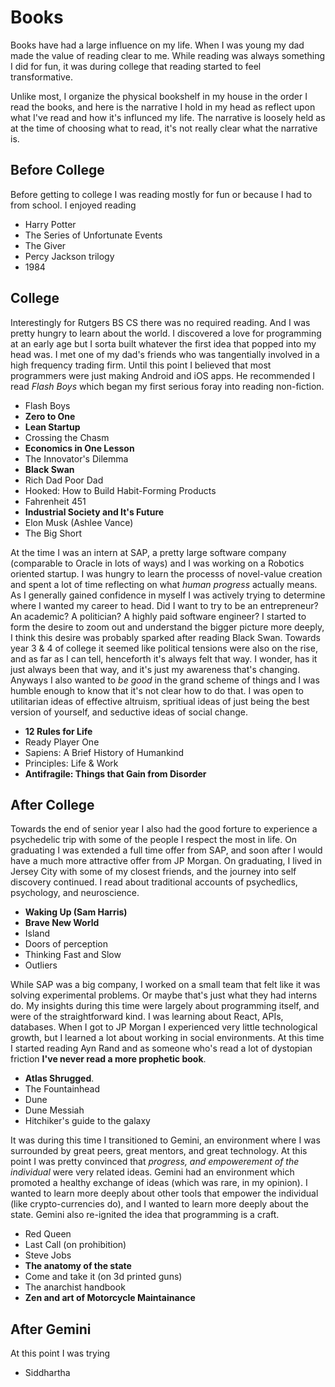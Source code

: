 # Books

Books have had a large influence on my life. When I was young my dad made the value of reading clear to me. While reading was always something I did for fun, it was during college that reading started to feel transformative.

Unlike most, I organize the physical bookshelf in my house in the order I read the books, and here is the narrative I hold in my head as reflect upon what I've read and how it's influnced my life. The narrative is loosely held as at the time of choosing what to read, it's not really clear what the narrative is.

## Before College

Before getting to college I was reading mostly for fun or because I had to from school. I enjoyed reading 
- Harry Potter
- The Series of Unfortunate Events
- The Giver
- Percy Jackson trilogy
- 1984

## College

Interestingly for Rutgers BS CS there was no required reading. And I was pretty hungry to learn about the world. I discovered a love for programming at an early age but I sorta built whatever the first idea that popped into my head was. I met one of my dad's friends who was tangentially involved in a high frequency trading firm. Until this point I believed that most programmers were just making Android and iOS apps. He recommended I read *Flash Boys* which began my first serious foray into reading non-fiction.

* Flash Boys
* **Zero to One**
* **Lean Startup**
* Crossing the Chasm
* **Economics in One Lesson**
* The Innovator's Dilemma
* **Black Swan**
* Rich Dad Poor Dad
* Hooked: How to Build Habit-Forming Products
* Fahrenheit 451
* **Industrial Society and It's Future**
* Elon Musk (Ashlee Vance)
* The Big Short

At the time I was an intern at SAP, a pretty large software company (comparable to Oracle in lots of ways) and I was working on a Robotics oriented startup. I was hungry to learn the processs of novel-value creation and spent a lot of time reflecting on what *human progress* actually means. As I generally gained confidence in myself I was actively trying to determine where I wanted my career to head. Did I want to try to be an entrepreneur? An academic? A politician? A highly paid software engineer?
I started to form the desire to zoom out and understand the bigger picture more deeply, I think this desire was probably sparked after reading Black Swan.
Towards year 3 & 4 of college it seemed like political tensions were also on the rise, and as far as I can tell, henceforth it's always felt that way. I wonder, has it just always been that way, and it's just my awareness that's changing. Anyways I also wanted to *be good* in the grand scheme of things and I was humble enough to know that it's not clear how to do that. 
I was open to utilitarian ideas of effective altruism, spritiual ideas of just being the best version of yourself, and seductive ideas of social change.

- **12 Rules for Life**
- Ready Player One
- Sapiens: A Brief History of Humankind
- Principles: Life & Work
- **Antifragile: Things that Gain from Disorder**

## After College

Towards the end of senior year I also had the good forture to experience a psychedelic trip with some of the people I respect the most in life. On graduating I was extended a full time offer from SAP, and soon after I would have a much more attractive offer from JP Morgan.
On graduating, I lived in Jersey City with some of my closest friends, and the journey into self discovery continued. I read about traditional accounts of psychedlics, psychology, and neuroscience.

+ **Waking Up (Sam Harris)**
+ **Brave New World**
+ Island
+ Doors of perception
+ Thinking Fast and Slow
+ Outliers

While SAP was a big company, I worked on a small team that felt like it was solving experimental problems. Or maybe that's just what they had interns do. My insights during this time were largely about programming itself, and were of the straightforward kind. I was learning about React, APIs, databases.
When I got to JP Morgan I experienced very little technological growth, but I learned a lot about working in social environments. At this time I started reading Ayn Rand and as someone who's read a lot of dystopian friction **I've never read a more prophetic book**.

- **Atlas Shrugged**.
- The Fountainhead
- Dune
- Dune Messiah
- Hitchiker's guide to the galaxy

It was during this time I transitioned to Gemini, an environment where I was surrounded by great peers, great mentors, and great technology. At this point I was pretty convinced that *progress, and empowerement of the individual* were very related ideas. Gemini had an environment which promoted a healthy exchange of ideas (which was rare, in my opinion). I wanted to learn more deeply about other tools that empower the individual (like crypto-currencies do), and I wanted to learn more deeply about the state.
Gemini also re-ignited the idea that programming is a craft.

- Red Queen
- Last Call (on prohibition)
- Steve Jobs
- **The anatomy of the state**
- Come and take it (on 3d printed guns)
- The anarchist handbook
- **Zen and art of Motorcycle Maintainance**

## After Gemini

At this point I was trying 

- Siddhartha